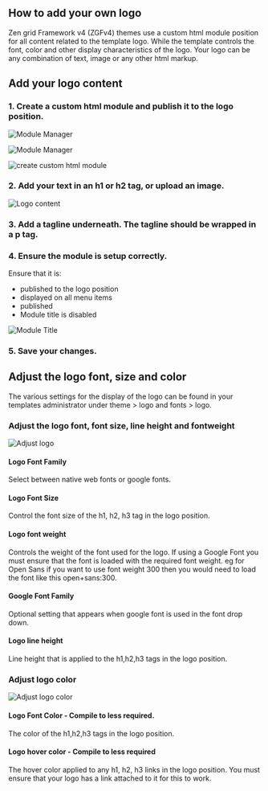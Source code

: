 How to add your own logo
----

Zen grid Framework v4 (ZGFv4) themes use a custom html module position for all content related to the template logo. While the template controls the font, color and other display characteristics of the logo. Your logo can be any combination of text, image or any other html markup. 

Add your logo content
----

### 1. Create a custom html module and publish it to the logo position.
![Module Manager](../data/images/logo/module-manager-menu.jpg)

![Module Manager](../data/images/logo/module-manager.jpg)

![create custom html module](../data/images/logo/create-custom-html.jpg)

### 2. Add your text in an h1 or h2 tag, or upload an image.

![Logo content](../data/images/logo/logo-content.jpg)

### 3. Add a tagline underneath. The tagline should be wrapped in a p tag.

### 4. Ensure the module is setup correctly.
Ensure that it is:
- published to the logo position
- displayed on all menu items 
- published
- Module title is disabled

![Module Title](../data/images/logo/logo-module-title.jpg)

### 5. Save your changes.


Adjust the logo font, size and color
----
The various settings for the display of the logo can be found in your templates administrator under theme > logo and fonts > logo.


### Adjust the logo font, font size, line height and fontweight
![Adjust logo](../data/images/logo/logo-font-settings.png)

#### Logo Font Family
Select between native web fonts or google fonts.

#### Logo Font Size
Control the font size of the h1, h2, h3 tag in the logo position.

#### Logo font weight
Controls the weight of the font used for the logo. If using a Google Font you must ensure that the font is loaded with the required font weight. eg for Open Sans if you want to use font weight 300 then you would need to load the font like this open+sans:300.

#### Google Font Family
Optional setting that appears when google font is used in the font drop down.

#### Logo line height
Line height that is applied to the h1,h2,h3 tags in the logo position.


### Adjust logo color
![Adjust logo color](../data/images/logo/logo-color.png)

#### Logo Font Color - Compile to less required.
The color of the h1,h2,h3 tags in the logo position.

#### Logo hover color - Compile to less required
The hover color applied to any h1, h2, h3 links in the logo position. You must ensure that your logo has a link attached to it for this to work.